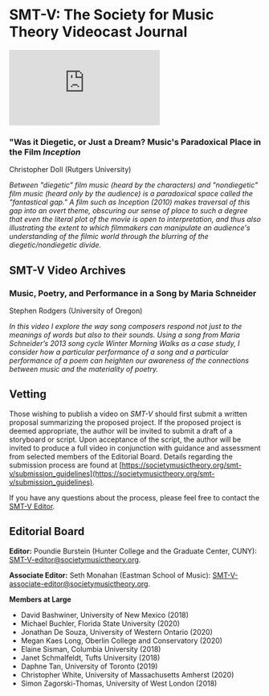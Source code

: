 # SMT-V: The Society for Music Theory Videocast Journal


<iframe src="https://player.vimeo.com/video/252464918" frameborder="0" webkitallowfullscreen mozallowfullscreen allowfullscreen></iframe>

### "Was it Diegetic, or Just a Dream? Music's Paradoxical Place in the Film *Inception* 
Christopher Doll (Rutgers University)

*Between "diegetic" film music (heard by the characters) and "nondiegetic" film music (heard only by the audience) is a paradoxical space called the "fantastical gap." A film such as Inception (2010) makes traversal of this gap into an overt theme, obscuring our sense of place to such a degree that even the literal plot of the movie is open to interpretation, and thus also illustrating the extent to which filmmakers can manipulate an audience's understanding of the filmic world through the blurring of the diegetic/nondiegetic divide.*

## SMT-V Video Archives

### Music, Poetry, and Performance in a Song by Maria Schneider
Stephen Rodgers (University of Oregon)

*In this video I explore the way song composers respond not just to the meanings of words but also to their sounds. Using a song from Maria Schneider’s 2013 song cycle Winter Morning Walks as a case study, I consider how a particular performance of a song and a particular performance of a poem can heighten our awareness of the connections between music and the materiality of poetry.*

## Vetting

Those wishing to publish a video on _SMT-V_ should first submit a written proposal summarizing the proposed project. If the proposed project is deemed appropriate, the author will be invited to submit a draft of a storyboard or script. Upon acceptance of the script, the author will be invited to produce a full video in conjunction with guidance and assessment from selected members of the Editorial Board. Details regarding the submission process are found at [https://societymusictheory.org/smt-v/submission_guidelines](https://societymusictheory.org/smt-v/submission_guidelines).

If you have any questions about the process, please feel free to contact the [SMT-V Editor](mailto:SMT-V-editor@societymusictheory.org).

## Editorial Board

**Editor:** Poundie Burstein (Hunter College and the Graduate Center, CUNY): [SMT-V-editor@societymusictheory.org](mailto:SMT-V-editor@societymusictheory.org).

**Associate Editor:** Seth Monahan (Eastman School of Music): [SMT-V-associate-editor@societymusictheory.org](SMT-V-associate-editor@societymusictheory.org).

**Members at Large**
- David Bashwiner, University of New Mexico (2018)
- Michael Buchler, Florida State University (2020)
- Jonathan De Souza, University of Western Ontario (2020)
- Megan Kaes Long, Oberlin College and Conservatory (2020)
- Elaine Sisman, Columbia University (2018)
- Janet Schmalfeldt, Tufts University (2018)
- Daphne Tan, University of Toronto (2019)
- Christopher White, University of Massachusetts Amherst (2020)
- Simon Zagorski-Thomas, University of West London (2018)
